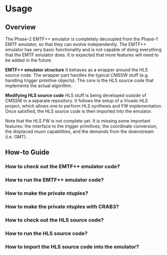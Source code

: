 # Usage

## Overview

The Phase-2 EMTF++ emulator is completely decoupled from the Phase-1 EMTF emulator, so that they can evolve independently. The EMTF++ emulator has very basic functionality and is not capable of doing everything that the EMTF emulator does. It is expected that more features will need to be added in the future.

**EMTF++ emulator structure** It behaves as a wrapper around the HLS source code. The wrapper part handles the typical CMSSW stuff (e.g. handling trigger primitive objects). The core is the HLS source code that implements the actual algorithm.

**Modifying HLS source code** HLS stuff is being developed outside of CMSSW in a separate repository. It follows the setup of a Vivado HLS project, which allows one to perform HLS synthesis and FW implementation. Once satisfied, the HLS source code is then imported into the emulator.

Note that the HLS FW is not complete yet. It is missing some important features: the interface to the trigger primitives, the coordinate conversion, the displaced muon capabilities, and the demands from the downstream (i.e. GMT).


## How-to Guide

### How to check out the EMTF++ emulator code?

### How to run the EMTF++ emulator code?

### How to make the private ntuples?

### How to make the private ntuples with CRAB3?

### How to check out the HLS source code?

### How to run the HLS source code?

### How to import the HLS source code into the emulator?
